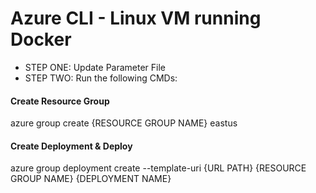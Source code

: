 # Azure CLI - Linux VM running Docker

- STEP ONE: Update Parameter File
- STEP TWO: Run the following CMDs:

#### Create Resource Group
azure group create {RESOURCE GROUP NAME} eastus

#### Create Deployment & Deploy
azure group deployment create --template-uri {URL PATH} {RESOURCE GROUP NAME} {DEPLOYMENT NAME}